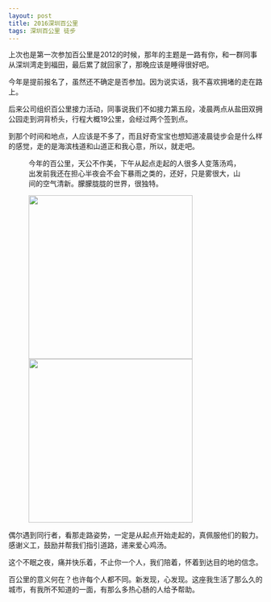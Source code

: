 ```yaml
---
layout: post
title: 2016深圳百公里
tags: 深圳百公里 徒步
---
```


<p>上次也是第一次参加百公里是2012的时候，那年的主题是一路有你，和一群同事从深圳湾走到福田，最后累了就回家了，那晚应该是睡得很好吧。</p>
<p>今年是提前报名了，虽然还不确定是否参加。因为说实话，我不喜欢拥堵的走在路上。</p>
<p>后来公司组织百公里接力活动，同事说我们不如接力第五段，凌晨两点从盐田双拥公园走到洞背桥头，行程大概19公里，会经过两个签到点。</p>
<p>到那个时间和地点，人应该是不多了，而且好奇宝宝也想知道凌晨徒步会是什么样的感觉，走的是海滨栈道和山道正和我心意，所以，就走吧。</p>
<figure>
	<p>今年的百公里，天公不作美，下午从起点走起的人很多人变落汤鸡，出发前我还在担心半夜会不会下暴雨之类的，还好，只是雾很大，山间的空气清新。朦朦胧胧的世界，很独特。</p>
	<img class="lazy" src="{{ site.baseurl }}/img/sz100km/01.jpg" width="325">
	<img class="lazy" src="{{ site.baseurl }}/img/sz100km/02.jpg" width="325">
</figure>
<p>偶尔遇到同行者，看那走路姿势，一定是从起点开始走起的，真佩服他们的毅力。感谢义工，鼓励并帮我们指引道路，递来爱心鸡汤。</p>
<p>这个不眠之夜，痛并快乐着，不止你一个人，我们陪着，怀着到达目的地的信念。</p>
<p>百公里的意义何在？也许每个人都不同。新发现，心发现。这座我生活了那么久的城市，有我所不知道的一面，有那么多热心肠的人给予帮助。</p>

